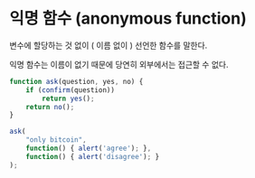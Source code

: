 # 익명 함수 (anonymous function)

변수에 할당하는 것 없이 ( 이름 없이 ) 선언한 함수를 말한다.

익명 함수는 이름이 없기 때문에 당연히 외부에서는 접근할 수 없다.

```javascript
function ask(question, yes, no) {
    if (confirm(question)) 
        return yes();
    return no();
}
```

```javascript
ask(
    "only bitcoin",
    function() { alert('agree'); },
    function() { alert('disagree'); }
);
```


